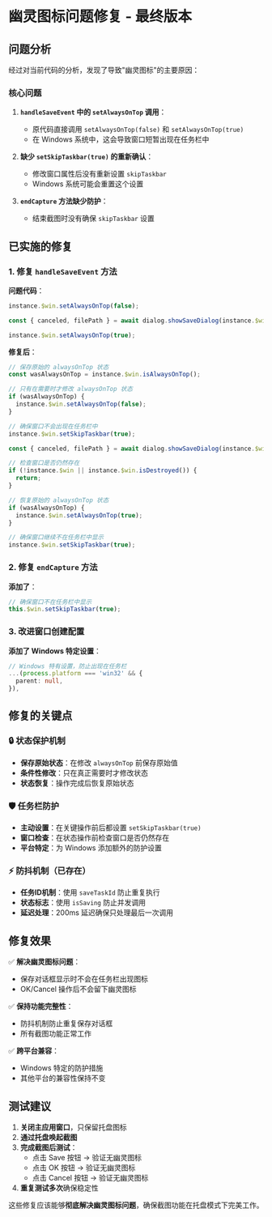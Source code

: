 # 幽灵图标问题修复 - 最终版本

## 问题分析

经过对当前代码的分析，发现了导致"幽灵图标"的主要原因：

### 核心问题
1. **`handleSaveEvent` 中的 `setAlwaysOnTop` 调用**：
   - 原代码直接调用 `setAlwaysOnTop(false)` 和 `setAlwaysOnTop(true)`
   - 在 Windows 系统中，这会导致窗口短暂出现在任务栏中

2. **缺少 `setSkipTaskbar(true)` 的重新确认**：
   - 修改窗口属性后没有重新设置 `skipTaskbar`
   - Windows 系统可能会重置这个设置

3. **`endCapture` 方法缺少防护**：
   - 结束截图时没有确保 `skipTaskbar` 设置

## 已实施的修复

### 1. 修复 `handleSaveEvent` 方法

**问题代码**：
```typescript
instance.$win.setAlwaysOnTop(false);

const { canceled, filePath } = await dialog.showSaveDialog(instance.$win, {...});

instance.$win.setAlwaysOnTop(true);
```

**修复后**：
```typescript
// 保存原始的 alwaysOnTop 状态
const wasAlwaysOnTop = instance.$win.isAlwaysOnTop();

// 只有在需要时才修改 alwaysOnTop 状态
if (wasAlwaysOnTop) {
  instance.$win.setAlwaysOnTop(false);
}

// 确保窗口不会出现在任务栏中
instance.$win.setSkipTaskbar(true);

const { canceled, filePath } = await dialog.showSaveDialog(instance.$win, {...});

// 检查窗口是否仍然存在
if (!instance.$win || instance.$win.isDestroyed()) {
  return;
}

// 恢复原始的 alwaysOnTop 状态
if (wasAlwaysOnTop) {
  instance.$win.setAlwaysOnTop(true);
}

// 确保窗口继续不在任务栏中显示
instance.$win.setSkipTaskbar(true);
```

### 2. 修复 `endCapture` 方法

**添加了**：
```typescript
// 确保窗口不在任务栏中显示
this.$win.setSkipTaskbar(true);
```

### 3. 改进窗口创建配置

**添加了 Windows 特定设置**：
```typescript
// Windows 特有设置，防止出现在任务栏
...(process.platform === 'win32' && {
  parent: null,
}),
```

## 修复的关键点

### 🔒 状态保护机制
- **保存原始状态**：在修改 `alwaysOnTop` 前保存原始值
- **条件性修改**：只在真正需要时才修改状态
- **状态恢复**：操作完成后恢复原始状态

### 🛡️ 任务栏防护
- **主动设置**：在关键操作前后都设置 `setSkipTaskbar(true)`
- **窗口检查**：在状态操作前检查窗口是否仍然存在
- **平台特定**：为 Windows 添加额外的防护设置

### ⚡ 防抖机制（已存在）
- **任务ID机制**：使用 `saveTaskId` 防止重复执行
- **状态标志**：使用 `isSaving` 防止并发调用
- **延迟处理**：200ms 延迟确保只处理最后一次调用

## 修复效果

✅ **解决幽灵图标问题**：
- 保存对话框显示时不会在任务栏出现图标
- OK/Cancel 操作后不会留下幽灵图标

✅ **保持功能完整性**：
- 防抖机制防止重复保存对话框
- 所有截图功能正常工作

✅ **跨平台兼容**：
- Windows 特定的防护措施
- 其他平台的兼容性保持不变

## 测试建议

1. **关闭主应用窗口**，只保留托盘图标
2. **通过托盘唤起截图**
3. **完成截图后测试**：
   - 点击 Save 按钮 → 验证无幽灵图标
   - 点击 OK 按钮 → 验证无幽灵图标  
   - 点击 Cancel 按钮 → 验证无幽灵图标
4. **重复测试多次**确保稳定性

这些修复应该能够**彻底解决幽灵图标问题**，确保截图功能在托盘模式下完美工作。

